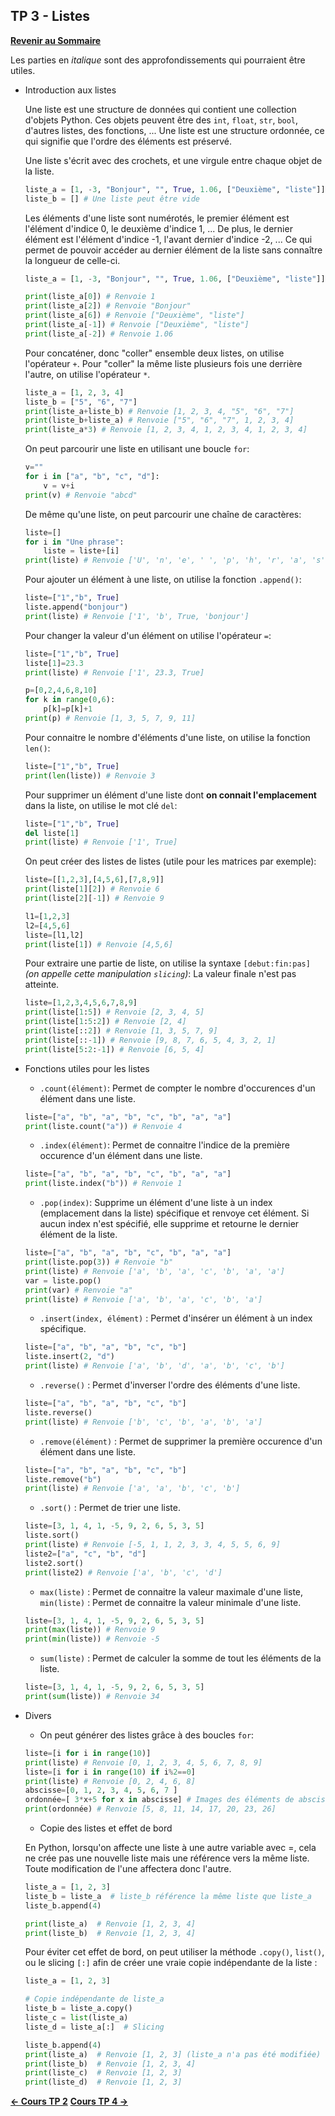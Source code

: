 ## TP 3 - Listes

**[Revenir au Sommaire](../README.md)**

Les parties en _italique_ sont des approfondissements qui pourraient être utiles.

- Introduction aux listes

    Une liste est une structure de données qui contient une collection d'objets Python. Ces objets peuvent être des `int`, `float`, `str`, `bool`, d'autres listes, des fonctions, ... Une liste est une structure ordonnée, ce qui signifie que l'ordre des éléments est préservé.

    Une liste s'écrit avec des crochets, et une virgule entre chaque objet de la liste.

    ```python
    liste_a = [1, -3, "Bonjour", "", True, 1.06, ["Deuxième", "liste"]]
    liste_b = [] # Une liste peut être vide
    ```

    Les éléments d'une liste sont numérotés, le premier élément est l'élément d'indice 0, le deuxième d'indice 1, ...
    De plus, le dernier élément est l'élément d'indice -1, l'avant dernier d'indice -2, ... Ce qui permet de pouvoir accéder au dernier élément de la liste sans connaître la longueur de celle-ci.

    ```python
    liste_a = [1, -3, "Bonjour", "", True, 1.06, ["Deuxième", "liste"]]
    
    print(liste_a[0]) # Renvoie 1
    print(liste_a[2]) # Renvoie "Bonjour"
    print(liste_a[6]) # Renvoie ["Deuxième", "liste"]
    print(liste_a[-1]) # Renvoie ["Deuxième", "liste"]
    print(liste_a[-2]) # Renvoie 1.06
    ```

    Pour concaténer, donc "coller" ensemble deux listes, on utilise l'opérateur `+`. Pour "coller" la même liste plusieurs fois une derrière l'autre, on utilise l'opérateur `*`.

    ```python
    liste_a = [1, 2, 3, 4]
    liste_b = ["5", "6", "7"]
    print(liste_a+liste_b) # Renvoie [1, 2, 3, 4, "5", "6", "7"]
    print(liste_b+liste_a) # Renvoie ["5", "6", "7", 1, 2, 3, 4]
    print(liste_a*3) # Renvoie [1, 2, 3, 4, 1, 2, 3, 4, 1, 2, 3, 4]
    ```

    On peut parcourir une liste en utilisant une boucle `for`:

    ```python
    v=""
    for i in ["a", "b", "c", "d"]:
        v = v+i
    print(v) # Renvoie "abcd"
    ```

    De même qu'une liste, on peut parcourir une chaîne de caractères:
 
    ```python
    liste=[]
    for i in "Une phrase":
        liste = liste+[i]
    print(liste) # Renvoie ['U', 'n', 'e', ' ', 'p', 'h', 'r', 'a', 's', 'e']
    ```

    Pour ajouter un élément à une liste, on utilise la fonction `.append()`:

    ```python
    liste=["1","b", True]
    liste.append("bonjour")
    print(liste) # Renvoie ['1', 'b', True, 'bonjour']
    ```

    Pour changer la valeur d'un élément on utilise l'opérateur `=`:

    ```python
    liste=["1","b", True]
    liste[1]=23.3
    print(liste) # Renvoie ['1', 23.3, True]
    ```

    ```python
    p=[0,2,4,6,8,10]
    for k in range(0,6):
        p[k]=p[k]+1
    print(p) # Renvoie [1, 3, 5, 7, 9, 11]
    ```

    Pour connaitre le nombre d'éléments d'une liste, on utilise la fonction `len()`:

    ```python
    liste=["1","b", True]
    print(len(liste)) # Renvoie 3
    ```

    Pour supprimer un élément d'une liste dont **on connait l'emplacement** dans la liste, on utilise le mot clé `del`:

    ```python
    liste=["1","b", True]
    del liste[1]
    print(liste) # Renvoie ['1', True]
    ```

    On peut créer des listes de listes (utile pour les matrices par exemple):

    ```python
    liste=[[1,2,3],[4,5,6],[7,8,9]]
    print(liste[1][2]) # Renvoie 6
    print(liste[2][-1]) # Renvoie 9

    l1=[1,2,3]
    l2=[4,5,6]
    liste=[l1,l2]
    print(liste[1]) # Renvoie [4,5,6]
    ```

    Pour extraire une partie de liste, on utilise la syntaxe `[debut:fin:pas]` _(on appelle cette manipulation `slicing`)_:
    La valeur finale n'est pas atteinte.
    ```python
    liste=[1,2,3,4,5,6,7,8,9]
    print(liste[1:5]) # Renvoie [2, 3, 4, 5]
    print(liste[1:5:2]) # Renvoie [2, 4]
    print(liste[::2]) # Renvoie [1, 3, 5, 7, 9]
    print(liste[::-1]) # Renvoie [9, 8, 7, 6, 5, 4, 3, 2, 1]
    print(liste[5:2:-1]) # Renvoie [6, 5, 4]
    ```

- Fonctions utiles pour les listes
    
    - `.count(élément)`: Permet de compter le nombre d'occurences d'un élément dans une liste.

    ```python
    liste=["a", "b", "a", "b", "c", "b", "a", "a"]
    print(liste.count("a")) # Renvoie 4
    ```

    - `.index(élément)`: Permet de connaitre l'indice de la première occurence d'un élément dans une liste.

    ```python
    liste=["a", "b", "a", "b", "c", "b", "a", "a"]
    print(liste.index("b")) # Renvoie 1
    ```

    - `.pop(index)`: Supprime un élément d'une liste à un index (emplacement dans la liste) spécifique et renvoye cet élément. Si aucun index n'est spécifié, elle supprime et retourne le dernier élément de la liste.

    ```python
    liste=["a", "b", "a", "b", "c", "b", "a", "a"]
    print(liste.pop(3)) # Renvoie "b"
    print(liste) # Renvoie ['a', 'b', 'a', 'c', 'b', 'a', 'a']
    var = liste.pop()
    print(var) # Renvoie "a"
    print(liste) # Renvoie ['a', 'b', 'a', 'c', 'b', 'a']
    ```

    - `.insert(index, élément)` : Permet d'insérer un élément à un index spécifique.

    ```python
    liste=["a", "b", "a", "b", "c", "b"]
    liste.insert(2, "d")
    print(liste) # Renvoie ['a', 'b', 'd', 'a', 'b', 'c', 'b']
    ```

    - `.reverse()` : Permet d'inverser l'ordre des éléments d'une liste.

    ```python
    liste=["a", "b", "a", "b", "c", "b"]
    liste.reverse()
    print(liste) # Renvoie ['b', 'c', 'b', 'a', 'b', 'a']
    ```

    - `.remove(élément)` : Permet de supprimer la première occurence d'un élément dans une liste.

    ```python
    liste=["a", "b", "a", "b", "c", "b"]
    liste.remove("b")
    print(liste) # Renvoie ['a', 'a', 'b', 'c', 'b']
    ```

    - `.sort()` : Permet de trier une liste.

    ```python
    liste=[3, 1, 4, 1, -5, 9, 2, 6, 5, 3, 5]
    liste.sort()
    print(liste) # Renvoie [-5, 1, 1, 2, 3, 3, 4, 5, 5, 6, 9]
    liste2=["a", "c", "b", "d"]
    liste2.sort()
    print(liste2) # Renvoie ['a', 'b', 'c', 'd']
    ```

    - `max(liste)` : Permet de connaitre la valeur maximale d'une liste, `min(liste)` : Permet de connaitre la valeur minimale d'une liste.

    ```python
    liste=[3, 1, 4, 1, -5, 9, 2, 6, 5, 3, 5]
    print(max(liste)) # Renvoie 9
    print(min(liste)) # Renvoie -5
    ```

    - `sum(liste)` : Permet de calculer la somme de tout les éléments de la liste.

    ```python
    liste=[3, 1, 4, 1, -5, 9, 2, 6, 5, 3, 5]
    print(sum(liste)) # Renvoie 34
    ```

- Divers

    - On peut générer des listes grâce à des boucles `for`:

    ```python
    liste=[i for i in range(10)]
    print(liste) # Renvoie [0, 1, 2, 3, 4, 5, 6, 7, 8, 9]
    liste=[i for i in range(10) if i%2==0]
    print(liste) # Renvoie [0, 2, 4, 6, 8]
    abscisse=[0, 1, 2, 3, 4, 5, 6, 7 ]
    ordonnée=[ 3*x+5 for x in abscisse] # Images des éléments de abscisse par la fonction x ↦ 3*x+5
    print(ordonnée) # Renvoie [5, 8, 11, 14, 17, 20, 23, 26]
    ```

    - Copie des listes et effet de bord

    En Python, lorsqu'on affecte une liste à une autre variable avec =, cela ne crée pas une nouvelle liste mais une référence vers la même liste. Toute modification de l'une affectera donc l'autre.


    ```python
    liste_a = [1, 2, 3]
    liste_b = liste_a  # liste_b référence la même liste que liste_a
    liste_b.append(4)

    print(liste_a)  # Renvoie [1, 2, 3, 4]
    print(liste_b)  # Renvoie [1, 2, 3, 4]
    ```

    Pour éviter cet effet de bord, on peut utiliser la méthode `.copy()`, `list()`, ou le slicing `[:]` afin de créer une vraie copie indépendante de la liste :

    ```python
    liste_a = [1, 2, 3]

    # Copie indépendante de liste_a
    liste_b = liste_a.copy()  
    liste_c = list(liste_a)
    liste_d = liste_a[:]  # Slicing

    liste_b.append(4)
    print(liste_a)  # Renvoie [1, 2, 3] (liste_a n'a pas été modifiée)
    print(liste_b)  # Renvoie [1, 2, 3, 4]
    print(liste_c)  # Renvoie [1, 2, 3]
    print(liste_d)  # Renvoie [1, 2, 3]
    ```

**[← Cours TP 2](../TP2/README.md)**
**[Cours TP 4 →](../TP4/README.md)**